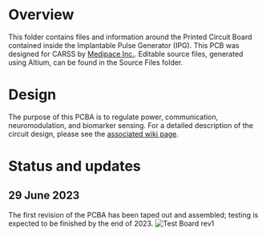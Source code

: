 # Overview

This folder contains files and information around the Printed Circuit Board contained inside the Implantable Pulse Generator (IPG). This PCB was designed for CARSS by [Medipace Inc.](https://www.medipaceinc.com/). Editable source files, generated using Altium, can be found in the Source Files folder.

# Design
The purpose of this PCBA is to regulate power, communication, neuromodulation, and biomarker sensing. For a detailed description of the circuit design, please see the [associated wiki page](https://github.com/CARSSCenter/Admin/wiki/PCBA).


# Status and updates
## 29 June 2023
The first revision of the PCBA has been taped out and assembled; testing is expected to be finished by the end of 2023.
![Test Board rev1](https://github.com/CARSSCenter/Device/assets/124087207/5d264da4-7320-4ac3-8b8e-37be243782f6)

